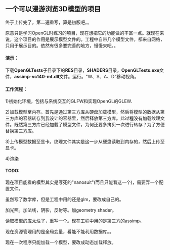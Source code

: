 ## 一个可以漫游浏览3D模型的项目
终于上传完了，第二遍重写，算是初版吧。。

原意只是学习OpenGL时练习的项目，现在想把它的功能做的丰富一点。就现在来说，这个项目的作用是展示模型文件的。工程中自带几个模型文件，都来自网络，只用于展示目的。依然有很多要完善的地方，慢慢来吧。。

#### 演示：
下载**OpenGLTests**子目录下的**RES**目录，**SHADERS**目录，**OpenGLTests.exe**文件，**assimp-vc140-mt.dll**文件。运行。"W、S、A、D"移动视角。


#### 工作流程：

1)初始化环境，包括与系统交互的GLFW和实现OpenGL的GLEW.

2)加载模型至内存。首先是通过第三方库从硬盘加载模型，然后将模型的数据从第三方库的容器转存到我设计的容器里，然后释放第三方库。此过程没有加载纹理文件。既然第三方库已经加载了模型文件，为何还要多拷贝一次进行转存？为了方便替换第三方库。

3)上传模型数据至显卡。纹理文件其实是这一步从硬盘读取到内存的，然后上传至显卡。

4)渲染


#### TODO:

现在项目能看的模型其实是写死的"nanosuit"(而且只能看这一个)，需要弄一个配置文件。

虽然写了数学库，但是工程中用的还是glm，要改成自己的。

加光照。加法线，阴影，反射等。加geometry shader。

读取模型的库太烂了，重写一个。现在工程中用的是第三方的assimp。

现在资源管理用的是全局变量，看能不能利用数据库。。

现在一次程序只能加载一个模型，要改成动态加载释放。
